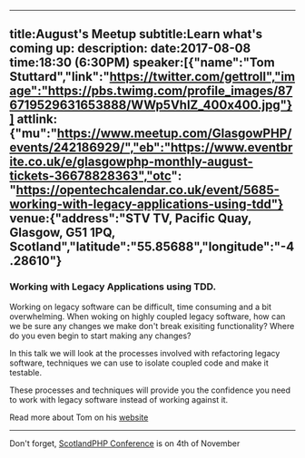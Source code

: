 ----
title:August's Meetup
subtitle:Learn what's coming up:
description:
date:2017-08-08
time:18:30 (6:30PM)
speaker:[{"name":"Tom Stuttard","link":"https://twitter.com/gettroll","image":"https://pbs.twimg.com/profile_images/876719529631653888/WWp5VhlZ_400x400.jpg"}]
attlink:{"mu":"https://www.meetup.com/GlasgowPHP/events/242186929/","eb":"https://www.eventbrite.co.uk/e/glasgowphp-monthly-august-tickets-36678828363","otc": "https://opentechcalendar.co.uk/event/5685-working-with-legacy-applications-using-tdd"}
venue:{"address":"STV TV, Pacific Quay, Glasgow, G51 1PQ, Scotland","latitude":"55.85688","longitude":"-4.28610"}
----

### Working with Legacy Applications using TDD.

Working on legacy software can be difficult, time consuming and a bit overwhelming. When woking on highly coupled legacy software, how can we be sure any changes we make don't break exisiting functionality? Where do you even begin to start making any changes?

In this talk we will look at the processes involved with refactoring legacy software, techniques we can use to isolate coupled code and make it testable.

These processes and techniques will provide you the confidence you need to work with legacy software instead of working against it.

Read more about Tom on his [website](http://tstuttard.co.uk)

---
Don't forget, [ScotlandPHP Conference](https://conference.scotlandphp.co.uk/) is on 4th of November
